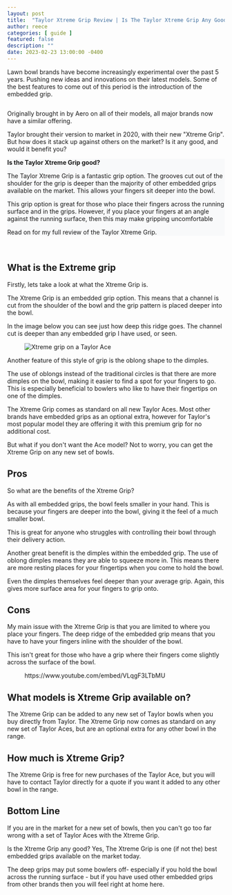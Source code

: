 ```yaml
---
layout: post
title:  "Taylor Xtreme Grip Review | Is The Taylor Xtreme Grip Any Good?"
author: reece
categories: [ guide ]
featured: false
description: ""
date: 2023-02-23 13:00:00 -0400
---
```

    

<!-- wp:paragraph -->
<p xmlns="http://www.w3.org/1999/xhtml">Lawn bowl brands have become increasingly experimental over the past 5 years. Pushing new ideas and innovations on their latest models. Some of the best features to come out of this period is the introduction of the embedded grip.</p>
<!-- /wp:paragraph -->

<!-- wp:image {"id":1682,"sizeSlug":"large","linkDestination":"none"} -->
<figure class="wp-block-image size-large"><img src="/img/posts/Taylor-Xtreme-Grip-Review-1024x576.jpg" alt="" class="wp-image-1682"/></figure>
<!-- /wp:image -->

<!-- wp:paragraph -->
<p>Originally brought in by Aero on all of their models, all major brands now have a similar offering.</p>
<!-- /wp:paragraph -->

<!-- wp:paragraph -->
<p>Taylor brought their version to market in 2020, with their new "Xtreme Grip". But how does it stack up against others on the market? Is it any good, and would it benefit you? </p>
<!-- /wp:paragraph -->

<!-- wp:group {"style":{"color":{"background":"#f8f9fa"}},"layout":{"type":"constrained"}} -->
<div class="wp-block-group has-background" style="background-color:#f8f9fa"><!-- wp:paragraph -->
<p><strong>Is the Taylor Xtreme Grip good?</strong></p>
<!-- /wp:paragraph -->

<!-- wp:paragraph -->
<p>The Taylor Xtreme Grip is a fantastic grip option. The grooves cut out of the shoulder for the grip is deeper than the majority of other embedded grips available on the market. This allows your fingers sit deeper into the bowl.</p>
<!-- /wp:paragraph -->

<!-- wp:paragraph -->
<p>This grip option is great for those who place their fingers across the running surface and in the grips. However, if you place your fingers at an angle against the running surface, then this may make gripping uncomfortable </p>
<!-- /wp:paragraph -->

<!-- wp:paragraph -->
<p>Read on for my full review of the Taylor Xtreme Grip.</p>
<!-- /wp:paragraph --></div>
<!-- /wp:group -->

<!-- wp:spacer {"height":"18px"} -->
<div style="height:18px" aria-hidden="true" class="wp-block-spacer"></div>
<!-- /wp:spacer -->

<!-- wp:heading -->
<h2 class="wp-block-heading">What is the Extreme grip</h2>
<!-- /wp:heading -->

<!-- wp:paragraph -->
<p>Firstly, lets take a look at what the Xtreme Grip is.</p>
<!-- /wp:paragraph -->

<!-- wp:paragraph -->
<p>The Xtreme Grip is an embedded grip option. This means that a channel is cut from the shoulder of the bowl and the grip pattern is placed deeper into the bowl.</p>
<!-- /wp:paragraph -->

<!-- wp:paragraph -->
<p>In the image below you can see just how deep this ridge goes. The channel cut is deeper than any embedded grip I have used, or seen.</p>
<!-- /wp:paragraph -->

<!-- wp:image {"id":1630,"sizeSlug":"full","linkDestination":"none"} -->
<figure class="wp-block-image size-full"><img src="/img/posts/Copy-of-aiming-points-imaginary-line.jpg" alt="Xtreme grip on a Taylor Ace" class="wp-image-1630"/></figure>
<!-- /wp:image -->

<!-- wp:paragraph -->
<p>Another feature of this style of grip is the oblong shape to the dimples.</p>
<!-- /wp:paragraph -->

<!-- wp:paragraph -->
<p>The use of oblongs instead of the traditional circles is that there are more dimples on the bowl, making it easier to find a spot for your fingers to go. This is especially beneficial to bowlers who like to have their fingertips on one of the dimples.</p>
<!-- /wp:paragraph -->

<!-- wp:paragraph -->
<p>The Xtreme Grip comes as standard on all new Taylor Aces. Most other brands have embedded grips as an optional extra, however for Taylor's most popular model they are offering it with this premium grip for no additional cost.</p>
<!-- /wp:paragraph -->

<!-- wp:paragraph -->
<p>But what if you don't want the Ace model? Not to worry, you can get the Xtreme Grip on any new set of bowls.</p>
<!-- /wp:paragraph -->

<!-- wp:heading -->
<h2 class="wp-block-heading">Pros</h2>
<!-- /wp:heading -->

<!-- wp:paragraph -->
<p>So what are the benefits of the Xtreme Grip?</p>
<!-- /wp:paragraph -->

<!-- wp:paragraph -->
<p>As with all embedded grips, the bowl feels smaller in your hand. This is because your fingers are deeper into the bowl, giving it the feel of a much smaller bowl.</p>
<!-- /wp:paragraph -->

<!-- wp:paragraph -->
<p>This is great for anyone who struggles with controlling their bowl through their delivery action.</p>
<!-- /wp:paragraph -->

<!-- wp:paragraph -->
<p>Another great benefit is the dimples within the embedded grip. The use of oblong dimples means they are able to squeeze more in. This means there are more resting places for your fingertips when you come to hold the bowl.</p>
<!-- /wp:paragraph -->

<!-- wp:paragraph -->
<p>Even the dimples themselves feel deeper than your average grip. Again, this gives more surface area for your fingers to grip onto.</p>
<!-- /wp:paragraph -->

<!-- wp:heading -->
<h2 class="wp-block-heading">Cons</h2>
<!-- /wp:heading -->

<!-- wp:paragraph -->
<p>My main issue with the Xtreme Grip is that you are limited to where you place your fingers. The deep ridge of the embedded grip means that you have to have your fingers inline with the shoulder of the bowl.</p>
<!-- /wp:paragraph -->

<!-- wp:paragraph -->
<p>This isn't great for those who have a grip where their fingers come slightly across the surface of the bowl.</p>
<!-- /wp:paragraph -->

<!-- wp:embed {"url":"https://www.youtube.com/embed/VLqgF3LTbMU","type":"rich","providerNameSlug":"embed-handler","responsive":true,"className":"wp-embed-aspect-16-9 wp-has-aspect-ratio"} -->
<figure class="wp-block-embed is-type-rich is-provider-embed-handler wp-block-embed-embed-handler wp-embed-aspect-16-9 wp-has-aspect-ratio"><div class="wp-block-embed__wrapper">
https://www.youtube.com/embed/VLqgF3LTbMU
</div></figure>
<!-- /wp:embed -->

<!-- wp:heading -->
<h2 class="wp-block-heading">What models is Xtreme Grip available on?</h2>
<!-- /wp:heading -->

<!-- wp:paragraph -->
<p>The Xtreme Grip can be added to any new set of Taylor bowls when you buy directly from Taylor. The Xtreme Grip now comes as standard on any new set of Taylor Aces, but are an optional extra for any other bowl in the range.</p>
<!-- /wp:paragraph -->

<!-- wp:heading -->
<h2 class="wp-block-heading">How much is Xtreme Grip?</h2>
<!-- /wp:heading -->

<!-- wp:paragraph -->
<p>The Xtreme Grip is free for new purchases of the Taylor Ace, but you will have to contact Taylor directly for a quote if you want it added to any other bowl in the range.</p>
<!-- /wp:paragraph -->

<!-- wp:heading -->
<h2 class="wp-block-heading">Bottom Line</h2>
<!-- /wp:heading -->

<!-- wp:paragraph -->
<p>If you are in the market for a new set of bowls, then you can't go too far wrong with a set of Taylor Aces with the Xtreme Grip.</p>
<!-- /wp:paragraph -->

<!-- wp:paragraph -->
<p>Is the Xtreme Grip any good? Yes, The Xtreme Grip is one (if not the) best embedded grips available on the market today.</p>
<!-- /wp:paragraph -->

<!-- wp:paragraph -->
<p>The deep grips may put some bowlers off-  especially if you hold the bowl across the running surface - but if you have used other embedded grips from other brands then you will feel right at home here.</p>
<!-- /wp:paragraph -->
    